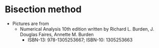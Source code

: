 
# Bisection method
- Pictures are from 
  - Numerical Analysis 10th edition written by Richard L. Burden, J. Douglas Faires, Annette M. Burden
    - ISBN-13: 978-1305253667; ISBN-10: 1305253663
